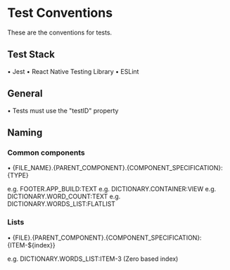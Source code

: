# Test Conventions

These are the conventions for tests.

## Test Stack

• Jest
• React Native Testing Library
• ESLint

## General

• Tests must use the "testID" property

## Naming

### Common components

• {FILE_NAME}.{PARENT_COMPONENT}.{COMPONENT_SPECIFICATION}:{TYPE}

e.g. FOOTER.APP_BUILD:TEXT
e.g. DICTIONARY.CONTAINER:VIEW
e.g. DICTIONARY.WORD_COUNT:TEXT
e.g. DICTIONARY.WORDS_LIST:FLATLIST

### Lists

• {FILE}.{PARENT_COMPONENT}.{COMPONENT_SPECIFICATION}:{ITEM-${index}}

e.g. DICTIONARY.WORDS_LIST:ITEM-3 (Zero based index)

